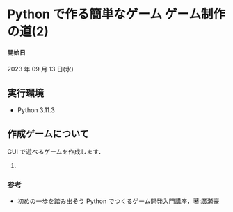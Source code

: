 # Python で作る簡単なゲーム ゲーム制作の道(2)

#### 開始日

2023 年 09 月 13 日(水)

## 実行環境

- Python 3.11.3

## 作成ゲームについて

GUI で遊べるゲームを作成します．

1.

### 参考

- 初めの一歩を踏み出そう Python でつくるゲーム開発入門講座，著:廣瀬豪
